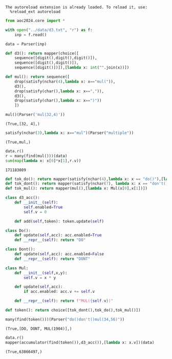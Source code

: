 

``` python
```

    The autoreload extension is already loaded. To reload it, use:
      %reload_ext autoreload

<!-- WARNING: THIS FILE WAS AUTOGENERATED! DO NOT EDIT! -->

``` python
from aoc2024.core import *
```

``` python
with open("../data/d3.txt", "r") as f:
    inp = f.read()

data = Parser(inp)
```

``` python
def d3(): return mapper(choice([
    sequence([digit(),digit(),digit()]),
    sequence([digit(),digit()]),
    sequence([digit()])]),[lambda x: int("".join(x))])
```

``` python
def mul(): return sequence([
    drop(satisfy(nchar(4),lambda x: x=="mul(")),
    d3(),
    drop(satisfy(char(),lambda x: x==",")),
    d3(),
    drop(satisfy(char(),lambda x: x==")"))
    ])
```

``` python
mul()(Parser('mul(32,4)'))
```

    (True,[32, 4],)

``` python
satisfy(nchar(3),lambda x: x=="mul")(Parser("multiple"))
```

    (True,mul,)

``` python
data.r()
r = many(find(mul()))(data)
sum(map(lambda x: x[0]*x[1],r.v))
```

    171183089

``` python
def tok_do(): return mapper(satisfy(nchar(4),lambda x: x == "do()"),[lambda x: Do()])
def tok_dont(): return mapper(satisfy(nchar(7), lambda x: x == "don't()"),[lambda x: Dont()])
def tok_mul(): return mapper(mul(),[lambda x: Mul(x[0],x[1])])
```

``` python
class d3_acc():
    def __init__(self):
        self.enabled=True
        self.v = 0

    def add(self,token): token.update(self)

class Do(): 
    def update(self,acc): acc.enabled=True
    def __repr__(self): return "DO"

class Dont():
    def update(self,acc): acc.enabled=False
    def __repr__(self): return "DONT"

class Mul:
    def __init__(self,x,y):
        self.v = x * y

    def update(self,acc):
        if acc.enabled: acc.v += self.v

    def __repr__(self): return f"MUL({self.v})"
```

``` python
def token(): return choice([tok_dont(),tok_do(),tok_mul()])
```

``` python
many(find(token()))(Parser("do()don't()mul(34,56)"))
```

    (True,[DO, DONT, MUL(1904)],)

``` python
data.r()
mapper(accumulator(find(token()),d3_acc()),[lambda x: x.v])(data)
```

    (True,63866497,)
